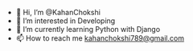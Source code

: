 - 👋 Hi, I’m @KahanChokshi
- 👀 I’m interested in Developing
- 🌱 I’m currently learning Python with Django
- 📫 How to reach me kahanchokshi789@gmail.com

<!---
CyberWarrior789/CyberWarrior789 is a ✨ special ✨ repository because its `README.md` (this file) appears on your GitHub profile.
You can click the Preview link to take a look at your changes.
--->
